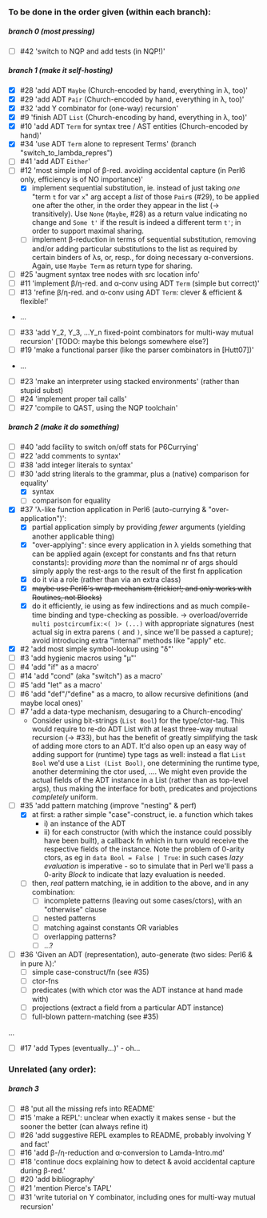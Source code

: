 ### To be done in the order given (within each branch):
##### branch 0 (most pressing)
- [ ] #42 'switch to NQP and add tests (in NQP!)'

##### branch 1 (make it self-hosting)
- [x] #28 'add ADT `Maybe` (Church-encoded by hand, everything in λ, too)'
- [x] #29 'add ADT `Pair` (Church-encoded by hand, everything in λ, too)'
- [x] #32 'add Y combinator for (one-way) recursion'
- [x] #9 'finish ADT `List` (Church-encoding by hand, everything in λ, too)'
- [x] #10 'add ADT `Term` for syntax tree / AST entities (Church-encoded by hand)'
- [x] #34 'use ADT `Term` alone to represent Terms' (branch "switch_to_lambda_repres")
- [ ] #41 'add ADT `Either`'
- [ ] #12 'most simple impl of β-red. avoiding accidental capture (in Perl6 only, efficiency is of NO importance)'
    - [x] implement sequential substitution, ie. instead of just taking *one* "term `t` for var `x`" arg accept a *list* of those `Pair`s (#29), to be applied one after the other, in the order they appear in the list (-> transitively). Use `None` (`Maybe`, #28) as a return value indicating no change and `Some t'` if the result is indeed a different term `t'`; in order to support maximal sharing.
    - [ ] implement β-reduction in terms of sequential substitution, removing and/or adding particular substitutions to the list as required by certain binders of λs, or, resp., for doing necessary α-conversions. Again, use `Maybe Term` as return type for sharing.
- [ ] #25 'augment syntax tree nodes with src location info'
- [ ] #11 'implement β/η-red. and α-conv using ADT `Term` (simple but correct)'
- [ ] #13 'refine β/η-red. and α-conv using ADT `Term`: clever & efficient & flexible!'
- ...
- [ ] #33 'add Y_2, Y_3, ...Y_n fixed-point combinators for multi-way mutual recursion' [TODO: maybe this belongs somewhere else?]
- [ ] #19 'make a functional parser (like the parser combinators in [Hutt07])'
- ...
- [ ] #23 'make an interpreter using stacked environments' (rather than stupid subst)
- [ ] #24 'implement proper tail calls'
- [ ] #27 'compile to QAST, using the NQP toolchain'

##### branch 2 (make it do *something*)
- [ ] #40 'add facility to switch on/off stats for P6Currying'
- [ ] #22 'add comments to syntax'
- [ ] #38 'add integer literals to syntax'
- [ ] #30 'add string literals to the grammar, plus a (native) comparison for equality'
  - [x] syntax
  - [ ] comparison for equality
- [x] #37 'λ-like function application in Perl6 (auto-currying & "over-application")':
  - [x] partial application simply by providing *fewer* arguments (yielding another applicable thing)
  - [x] "over-applying": since every application in λ yields something that can be applied again (except for constants and fns that return constants): providing *more* than the nomimal nr of args should simply apply the rest-args to the result of the first fn application
  - [x] do it via a role (rather than via an extra class)
  - [x] ~~maybe use Perl6's wrap mechanism (trickier!; and only works with Routines, not Blocks)~~
  - [x] do it efficiently, ie using as few indirections and as much compile-time binding and type-checking  as possible. -> overload/override `multi postcircumfix:<( )> (...)` with appropriate signatures (nest actual sig in extra parens `(` and `)`, since we'll be passed a capture); avoid introducing extra "internal" methods like "apply" etc.
- [x] #2 'add most simple symbol-lookup using "δ"'
- [ ] #3 'add hygienic macros using "µ"'
- [ ] #4 'add "if" as a macro'
- [ ] #14 'add "cond" (aka "switch") as a macro'
- [ ] #5 'add "let" as a macro'
- [ ] #6 'add "def"/"define" as a macro, to allow recursive definitions (and maybe local ones)'
- [ ] #7 'add a data-type mechanism, desugaring to a Church-encoding'
    - Consider using bit-strings (`List Bool`) for the type/ctor-tag. This would require to re-do ADT List with at least three-way mutual recursion (-> #33), but has the benefit of greatly simplifying the task of adding more ctors to an ADT. 
It'd also open up an easy way of adding support for (runtime) type tags as well: instead a flat `List Bool` we'd use a `List (List Bool)`, one determining the runtime type, another determining the ctor used, ....
We might even provide the actual fields of the ADT instance in a List (rather than as top-level args), thus making the interface for both, predicates and projections *completely* uniform.
- [ ] #35 'add pattern matching (improve "nesting" & perf)
  - [x] at first: a rather simple "case"-construct, ie. a function which takes
       - i) an instance of the ADT
       - ii) for each constructor (with which the instance could possibly have been built), a callback fn which in turn would receive the respective fields of the instance. Note the problem of 0-arity ctors, as eg in `data Bool = False | True`: in such cases *lazy evaluation* is imperative - so to simulate that in Perl we'll pass a 0-arity *Block* to indicate that lazy evaluation is needed.
  - [ ] then, *real* pattern matching, ie in addition to the above, and in any combination:
       - [ ] incomplete patterns (leaving out some cases/ctors), with an "otherwise" clause
       - [ ] nested patterns
       - [ ] matching against constants OR variables
       - [ ] overlapping patterns?
       - [ ] ...?
- [ ] #36 'Given an ADT (representation), auto-generate (two sides: Perl6 & in pure λ):'
  - [ ] simple case-construct/fn (see #35)
  - [ ] ctor-fns
  - [ ] predicates (with which ctor was the ADT instance at hand made with)
  - [ ] projections (extract a field from a particular ADT instance)
  - [ ] full-blown pattern-matching (see #35)

...
- [ ] #17 'add Types (eventually...)' - oh...

### Unrelated (any order):
##### branch 3
- [ ] #8 'put all the missing refs into README'
- [ ] #15 'make a REPL': unclear when exactly it makes sense - but the sooner the better (can always refine it)
- [ ] #26 'add suggestive REPL examples to README, probably involving Y and fact'
- [ ] #16 'add β-/η-reduction and α-conversion to Lamda-Intro.md'
- [ ] #18 'continue docs explaining how to detect & avoid accidental capture during β-red.'
- [ ] #20 'add bibliography'
- [ ] #21 'mention Pierce's TAPL'
- [ ] #31 'write tutorial on Y combinator, including ones for multi-way mutual recursion'
